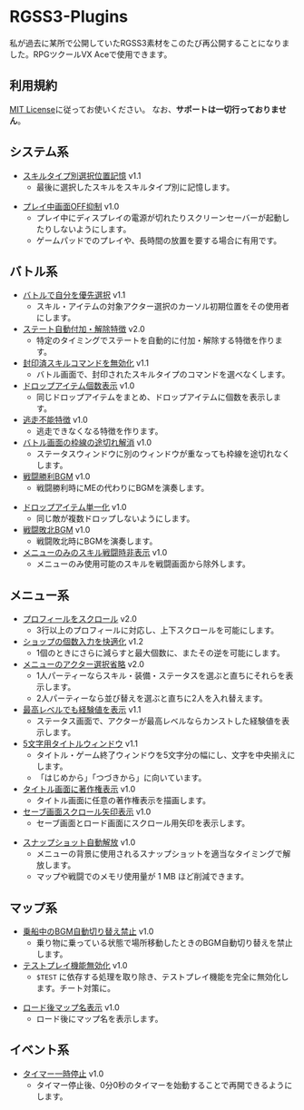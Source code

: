 # RGSS3-Plugins
私が過去に某所で公開していたRGSS3素材をこのたび再公開することになりました。RPGツクールVX Aceで使用できます。

## 利用規約
[MIT License](https://github.com/neofuji/RGSS3-Plugins/blob/master/LICENSE)に従ってお使いください。
なお、**サポートは一切行っておりません**。

## システム系
- [スキルタイプ別選択位置記憶](https://github.com/neofuji/RGSS3-Plugins/blob/master/system/last_skill.rb) v1.1
  - 最後に選択したスキルをスキルタイプ別に記憶します。
+ [プレイ中画面OFF抑制](https://github.com/neofuji/RGSS3-Plugins/blob/master/system/display_required.rb) v1.0
  + プレイ中にディスプレイの電源が切れたりスクリーンセーバーが起動したりしないようにします。
  + ゲームパッドでのプレイや、長時間の放置を要する場合に有用です。

## バトル系
- [バトルで自分を優先選択](https://github.com/neofuji/RGSS3-Plugins/blob/master/battle/select_me.rb) v1.1
  - スキル・アイテムの対象アクター選択のカーソル初期位置をその使用者にします。
- [ステート自動付加・解除特徴](https://github.com/neofuji/RGSS3-Plugins/blob/master/battle/state_feature.rb) v2.0
  - 特定のタイミングでステートを自動的に付加・解除する特徴を作ります。
- [封印済スキルコマンドを無効化](https://github.com/neofuji/RGSS3-Plugins/blob/master/battle/sealed_skillcommand.rb) v1.1
  - バトル画面で、封印されたスキルタイプのコマンドを選べなくします。
- [ドロップアイテム個数表示](https://github.com/neofuji/RGSS3-Plugins/blob/master/battle/num_dropitems.rb) v1.0
  - 同じドロップアイテムをまとめ、ドロップアイテムに個数を表示します。
- [逃走不能特徴](https://github.com/neofuji/RGSS3-Plugins/blob/master/battle/escape_feature.rb) v1.0
  - 逃走できなくなる特徴を作ります。
- [バトル画面の枠線の途切れ解消](https://github.com/neofuji/RGSS3-Plugins/blob/master/battle/battle_border.rb) v1.0
  - ステータスウィンドウに別のウィンドウが重なっても枠線を途切れなくします。
- [戦闘勝利BGM](https://github.com/neofuji/RGSS3-Plugins/blob/master/battle/victory_bgm.rb) v1.0
  - 戦闘勝利時にMEの代わりにBGMを演奏します。
+ [ドロップアイテム単一化](https://github.com/neofuji/RGSS3-Plugins/blob/master/battle/unique_dropitem.rb) v1.0
  + 同じ敵が複数ドロップしないようにします。
+ [戦闘敗北BGM](https://github.com/neofuji/RGSS3-Plugins/blob/master/battle/defeat_bgm.rb) v1.0
  + 戦闘敗北時にBGMを演奏します。
+ [メニューのみのスキル戦闘時非表示](https://github.com/neofuji/RGSS3-Plugins/blob/master/battle/exclude_menuskill.rb) v1.0
  + メニューのみ使用可能のスキルを戦闘画面から除外します。

## メニュー系
- [プロフィールをスクロール](https://github.com/neofuji/RGSS3-Plugins/blob/master/menu/profile_scroll.rb) v2.0
  - 3行以上のプロフィールに対応し、上下スクロールを可能にします。
- [ショップの個数入力を快適化](https://github.com/neofuji/RGSS3-Plugins/blob/master/menu/shop_number.rb) v1.2
  - 1個のときにさらに減らすと最大個数に、またその逆を可能にします。
- [メニューのアクター選択省略](https://github.com/neofuji/RGSS3-Plugins/blob/master/menu/quick_swap.rb) v2.0
  - 1人パーティーならスキル・装備・ステータスを選ぶと直ちにそれらを表示します。
  - 2人パーティーなら並び替えを選ぶと直ちに2人を入れ替えます。
- [最高レベルでも経験値を表示](https://github.com/neofuji/RGSS3-Plugins/blob/master/menu/max_exp.rb) v1.1
  - ステータス画面で、アクターが最高レベルならカンストした経験値を表示します。
- [5文字用タイトルウィンドウ](https://github.com/neofuji/RGSS3-Plugins/blob/master/menu/title_5.rb) v1.1
  - タイトル・ゲーム終了ウィンドウを5文字分の幅にし、文字を中央揃えにします。
  - 「はじめから」「つづきから」に向いています。
- [タイトル画面に著作権表示](https://github.com/neofuji/RGSS3-Plugins/blob/master/menu/title_copyright.rb) v1.0
  - タイトル画面に任意の著作権表示を描画します。
- [セーブ画面スクロール矢印表示](https://github.com/neofuji/RGSS3-Plugins/blob/master/menu/save_arrow.rb) v1.0
  - セーブ画面とロード画面にスクロール用矢印を表示します。
+ [スナップショット自動解放](https://github.com/neofuji/RGSS3-Plugins/blob/master/menu/dispose_snapshot.rb) v1.0
  + メニューの背景に使用されるスナップショットを適当なタイミングで解放します。
  + マップや戦闘でのメモリ使用量が 1 MB ほど削減できます。

## マップ系
- [乗船中のBGM自動切り替え禁止](https://github.com/neofuji/RGSS3-Plugins/blob/master/map/riding_nonautoplay.rb) v1.0
  - 乗り物に乗っている状態で場所移動したときのBGM自動切り替えを禁止します。
- [テストプレイ機能無効化](https://github.com/neofuji/RGSS3-Plugins/blob/master/map/disable_testplay.rb) v1.0
  - `$TEST` に依存する処理を取り除き、テストプレイ機能を完全に無効化します。チート対策に。
+ [ロード後マップ名表示](https://github.com/neofuji/RGSS3-Plugins/blob/master/map/loaded_mapname.rb) v1.0
  + ロード後にマップ名を表示します。

## イベント系
- [タイマー一時停止](https://github.com/neofuji/RGSS3-Plugins/blob/master/event/timer_resume.rb) v1.0
  - タイマー停止後、0分0秒のタイマーを始動することで再開できるようにします。
